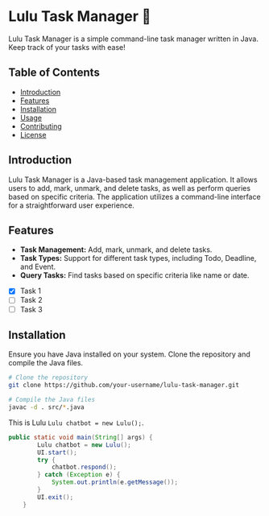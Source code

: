 # Lulu Task Manager 🤖

Lulu Task Manager is a simple command-line task manager written in Java. Keep track of your tasks with ease!

## Table of Contents

- [Introduction](#introduction)
- [Features](#features)
- [Installation](#installation)
- [Usage](#usage)
- [Contributing](#contributing)
- [License](#license)

## Introduction

Lulu Task Manager is a Java-based task management application. It allows users to add, mark, unmark, and delete tasks, as well as perform queries based on specific criteria. The application utilizes a command-line interface for a straightforward user experience.

## Features

- **Task Management:** Add, mark, unmark, and delete tasks.
- **Task Types:** Support for different task types, including Todo, Deadline, and Event.
- **Query Tasks:** Find tasks based on specific criteria like name or date.

- [x] Task 1
- [ ] Task 2
- [ ] Task 3

## Installation

Ensure you have Java installed on your system. Clone the repository and compile the Java files.

```bash
# Clone the repository
git clone https://github.com/your-username/lulu-task-manager.git

# Compile the Java files
javac -d . src/*.java
```

This is Lulu `Lulu chatbot = new Lulu();`.

```java
public static void main(String[] args) {
        Lulu chatbot = new Lulu();
        UI.start();
        try {
            chatbot.respond();
        } catch (Exception e) {
            System.out.println(e.getMessage());
        }
        UI.exit();
    }
```
